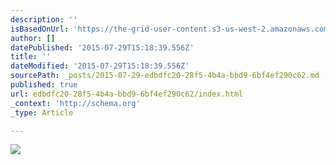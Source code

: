 ```yaml
---
description: ''
isBasedOnUrl: 'https://the-grid-user-content.s3-us-west-2.amazonaws.com/dbc3f7c1-18b6-4d0f-a64c-ecb934953d9a.jpg'
author: []
datePublished: '2015-07-29T15:18:39.556Z'
title: ''
dateModified: '2015-07-29T15:18:39.556Z'
sourcePath: _posts/2015-07-29-edbdfc20-28f5-4b4a-bbd9-6bf4ef290c62.md
published: true
url: edbdfc20-28f5-4b4a-bbd9-6bf4ef290c62/index.html
_context: 'http://schema.org'
_type: Article

---
```

![](https://the-grid-user-content.s3-us-west-2.amazonaws.com/dbc3f7c1-18b6-4d0f-a64c-ecb934953d9a.jpg)